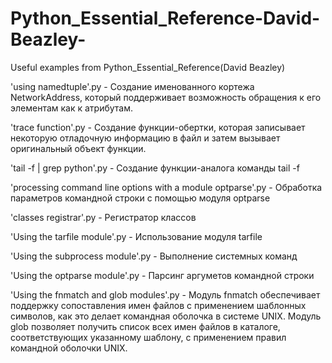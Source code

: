 # Python_Essential_Reference-David-Beazley-
Useful examples from Python_Essential_Reference(David Beazley)

'using namedtuple'.py - Cоздание именованного кортежа NetworkAddress, который поддерживает возможность обращения к его элементам как к атрибутам.

'trace function'.py - Создание функции-обертки, которая записывает некоторую отладочную информацию в файл и затем вызывает оригинальный объект функции.

'tail -f | grep python'.py - Создание функции-аналога команды tail -f

'processing command line options with a module optparse'.py - Обработка параметров командной строки с помощью модуля optparse

'classes registrar'.py - Регистратор классов

'Using the tarfile module'.py - Использование модуля tarfile

'Using the subprocess module'.py - Выполнение системных команд

'Using the optparse module'.py - Парсинг аргуметов командной строки

'Using the fnmatch and glob modules'.py - Модуль fnmatch обеспечивает поддержку сопоставления имен файлов с применением шаблонных символов, как это делает командная оболочка в системе UNIX. Модуль glob позволяет получить список всех имен файлов в каталоге, соответствующих указанному шаблону, с применением правил командной оболочки UNIX.
